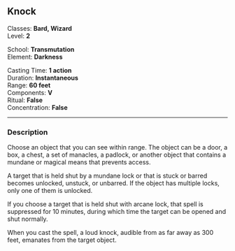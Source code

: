 ## Knock

Classes: **Bard, Wizard**  
Level: **2**  

School: **Transmutation**  
Element: **Darkness**  

Casting Time: **1 action**  
Duration: **Instantaneous**  
Range: **60 feet**  
Components: **V**  
Ritual: **False**  
Concentration: **False**  

------

### Description

Choose an object that you can see within range. The object can be a door, a box, a chest, a set of manacles, a padlock, or another object that contains a mundane or magical means that prevents access.

A target that is held shut by a mundane lock or that is stuck or barred becomes unlocked, unstuck, or unbarred. If the object has multiple locks, only one of them is unlocked.

If you choose a target that is held shut with arcane lock, that spell is suppressed for 10 minutes, during which time the target can be opened and shut normally.

When you cast the spell, a loud knock, audible from as far away as 300 feet, emanates from the target object.